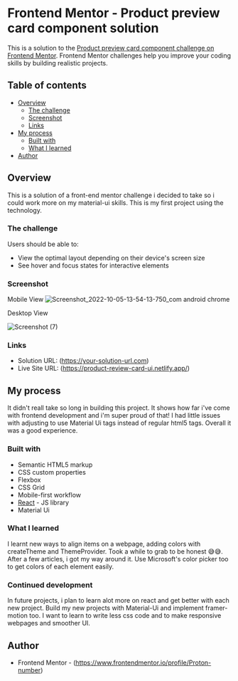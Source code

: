 # Frontend Mentor - Product preview card component solution

This is a solution to the [Product preview card component challenge on Frontend Mentor](https://www.frontendmentor.io/challenges/product-preview-card-component-GO7UmttRfa). Frontend Mentor challenges help you improve your coding skills by building realistic projects. 

## Table of contents

- [Overview](#overview)
  - [The challenge](#the-challenge)
  - [Screenshot](#screenshot)
  - [Links](#links)
- [My process](#my-process)
  - [Built with](#built-with)
  - [What I learned](#what-i-learned)
- [Author](#author)



## Overview
This is a solution of a front-end mentor challenge i decided to take so i could work more on my material-ui skills. This is my first project using the technology.


### The challenge

Users should be able to:

- View the optimal layout depending on their device's screen size
- See hover and focus states for interactive elements

### Screenshot

Mobile View
![Screenshot_2022-10-05-13-54-13-750_com android chrome](https://user-images.githubusercontent.com/67767150/194065485-3198c737-6709-4b8d-944c-646d2248f46f.jpg)

Desktop View

![Screenshot (7)](https://user-images.githubusercontent.com/67767150/194084003-bb955d86-a2a3-44e4-a8d3-b9190650fc46.png)




### Links

- Solution URL: (https://your-solution-url.com)
- Live Site URL: (https://product-review-card-ui.netlify.app/)

## My process
It didn't reall take so long in building this project. It shows how far i've come with frontend development and i'm super proud of that! I had little issues with adjusting to use Material Ui tags instead of regular html5 tags. Overall it was a good experience.

### Built with

- Semantic HTML5 markup
- CSS custom properties
- Flexbox
- CSS Grid
- Mobile-first workflow
- [React](https://reactjs.org/) - JS library
- Material Ui


### What I learned
I learnt new ways to align items on a webpage, adding colors with createTheme and ThemeProvider. Took a while to grab to be honest 😅😅. After a few articles, i got my way around it. Use Microsoft's color picker too to get colors of each element easily.


### Continued development
In future projects, i plan to learn alot more on react and get better with each new project. Build my new projects with Material-Ui and implement framer-motion too. I want to learn to write less css code and to make responsive webpages and smoother UI.

## Author

- Frontend Mentor - (https://www.frontendmentor.io/profile/Proton-number)


